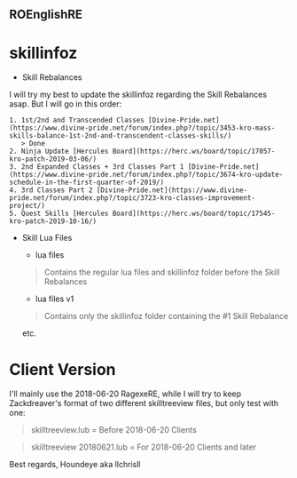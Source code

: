 ## ROEnglishRE

# skillinfoz
* Skill Rebalances

I will try my best to update the skillinfoz regarding the Skill Rebalances asap.
But I will go in this order:

	1. 1st/2nd and Transcended Classes [Divine-Pride.net](https://www.divine-pride.net/forum/index.php?/topic/3453-kro-mass-skills-balance-1st-2nd-and-transcendent-classes-skills/)
	   > Done
	2. Ninja Update [Hercules Board](https://herc.ws/board/topic/17057-kro-patch-2019-03-06/)
	3. 2nd Expanded Classes + 3rd Classes Part 1 [Divine-Pride.net](https://www.divine-pride.net/forum/index.php?/topic/3674-kro-update-schedule-in-the-first-quarter-of-2019/)
	4. 3rd Classes Part 2 [Divine-Pride.net](https://www.divine-pride.net/forum/index.php?/topic/3723-kro-classes-improvement-project/)
	5. Quest Skills [Hercules Board](https://herc.ws/board/topic/17545-kro-patch-2019-10-16/)

* Skill Lua Files
	- lua files
	> Contains the regular lua files and skillinfoz folder before the Skill Rebalances

	- lua files v1
	> Contains only the skillinfoz folder containing the #1 Skill Rebalance
	
	etc.

# Client Version
I'll mainly use the 2018-06-20 RagexeRE, while I will try to keep Zackdreaver's format
of two different skilltreeview files, but only test with one:
> skilltreeview.lub = Before 2018-06-20 Clients

> skilltreeview 20180621.lub = For 2018-06-20 Clients and later

Best regards,
Houndeye aka llchrisll
